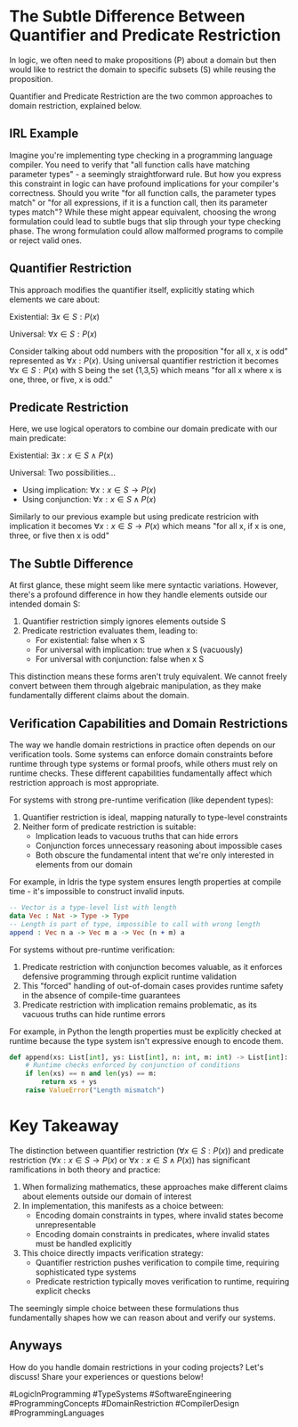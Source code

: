 # The Subtle Difference Between Quantifier and Predicate Restriction

In logic, we often need to make propositions (P) about a domain but then would like to restrict the domain to specific subsets (S) while reusing the proposition.

Quantifier and Predicate Restriction are the two common approaches to domain restriction, explained below.

## IRL Example
Imagine you're implementing type checking in a programming language compiler.
You need to verify that "all function calls have matching parameter types" - a seemingly straightforward rule.
But how you express this constraint in logic can have profound implications for your compiler's correctness.
Should you write "for all function calls, the parameter types match" or "for all expressions, if it is a function call, then its parameter types match"?
While these might appear equivalent, choosing the wrong formulation could lead to subtle bugs that slip through your type checking phase.
The wrong formulation could allow malformed programs to compile or reject valid ones.

## Quantifier Restriction
This approach modifies the quantifier itself, explicitly stating which elements we care about:

Existential: $\exists x \in S : P(x)$

Universal: $\forall x \in S : P(x)$

Consider talking about odd numbers with the proposition "for all x, x is odd" represented as $\forall x : P(x)$.
Using universal quantifier restriction
it becomes $\forall x \in S : P(x)$
with S being the set {1,3,5}
which means "for all x where x is one, three, or five, x is odd."

## Predicate Restriction
Here, we use logical operators to combine our domain predicate with our main predicate:

Existential: $\exists x : x \in S \wedge P(x)$

Universal: Two possibilities...
- Using implication: $\forall x : x \in S \rightarrow P(x)$
- Using conjunction: $\forall x : x \in S \wedge P(x)$

Similarly to our previous example but
using predicate restricion with implication
it becomes $\forall x : x \in S \rightarrow P(x)$
which means "for all x, if x is one, three, or five then x is odd"

## The Subtle Difference

At first glance, these might seem like mere syntactic variations. However, there's a profound difference in how they handle elements outside our intended domain S:

1. Quantifier restriction simply ignores elements outside S
2. Predicate restriction evaluates them, leading to:
   - For existential: false when x  S
   - For universal with implication: true when x  S (vacuously)
   - For universal with conjunction: false when x  S

This distinction means these forms aren't truly equivalent. We cannot freely convert between them through algebraic manipulation, as they make fundamentally different claims about the domain.

## Verification Capabilities and Domain Restrictions

The way we handle domain restrictions in practice often depends on our verification tools.
Some systems can enforce domain constraints before runtime through type systems or formal proofs, while others must rely on runtime checks.
These different capabilities fundamentally affect which restriction approach is most appropriate.

For systems with strong pre-runtime verification (like dependent types):
1. Quantifier restriction is ideal, mapping naturally to type-level constraints
2. Neither form of predicate restriction is suitable:
   - Implication leads to vacuous truths that can hide errors
   - Conjunction forces unnecessary reasoning about impossible cases
   - Both obscure the fundamental intent that we're only interested in elements from our domain

For example, in Idris the type system ensures length properties at compile time - it's impossible to construct invalid inputs.

```idris
-- Vector is a type-level list with length
data Vec : Nat -> Type -> Type
-- Length is part of type, impossible to call with wrong length
append : Vec n a -> Vec m a -> Vec (n + m) a
```

For systems without pre-runtime verification:
1. Predicate restriction with conjunction becomes valuable, as it enforces defensive programming through explicit runtime validation
2. This "forced" handling of out-of-domain cases provides runtime safety in the absence of compile-time guarantees
3. Predicate restriction with implication remains problematic, as its vacuous truths can hide runtime errors

For example, in Python the length properties must be explicitly checked at runtime because the type system isn't expressive enough to encode them.

```python
def append(xs: List[int], ys: List[int], n: int, m: int) -> List[int]:
    # Runtime checks enforced by conjunction of conditions
    if len(xs) == n and len(ys) == m:
        return xs + ys
    raise ValueError("Length mismatch")
```

# Key Takeaway

The distinction between quantifier restriction ($\forall x \in S : P(x))$ and predicate restriction ($\forall x : x \in S \rightarrow P(x)$ or $\forall x : x \in S \wedge P(x))$ has significant ramifications in both theory and practice:

1. When formalizing mathematics, these approaches make different claims about elements outside our domain of interest
2. In implementation, this manifests as a choice between:
   - Encoding domain constraints in types, where invalid states become unrepresentable
   - Encoding domain constraints in predicates, where invalid states must be handled explicitly
3. This choice directly impacts verification strategy:
   - Quantifier restriction pushes verification to compile time, requiring sophisticated type systems
   - Predicate restriction typically moves verification to runtime, requiring explicit checks

The seemingly simple choice between these formulations thus fundamentally shapes how we can reason about and verify our systems.

## Anyways

How do you handle domain restrictions in your coding projects?
Let's discuss!
Share your experiences or questions below!

#LogicInProgramming #TypeSystems #SoftwareEngineering #ProgrammingConcepts #DomainRestriction #CompilerDesign #ProgrammingLanguages

